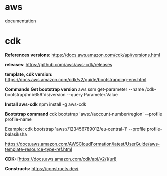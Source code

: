# aws
documentation

# cdk
**References**
**versions**: https://docs.aws.amazon.com/cdk/api/versions.html
 
**releases**: https://github.com/aws/aws-cdk/releases
 
**template, cdk version:**
https://docs.aws.amazon.com/cdk/v2/guide/bootstrapping-env.html

**Commands**
**Get bootstrap version**
aws ssm get-parameter --name /cdk-bootstrap/hnb659fds/version --query Parameter.Value

**Install aws-cdk**
npm install -g aws-cdk

**Bootstrap command**
cdk bootstrap 'aws://account-number/region' --profile profile-name

Example: cdk bootstrap 'aws://123456789012/eu-central-1' --profile profile-balasiksha


https://docs.aws.amazon.com/AWSCloudFormation/latest/UserGuide/aws-template-resource-type-ref.html

**CDK:** [https://docs.aws.amazon.com/cdk/api/v2/](url)

**Constructs:** https://constructs.dev/
